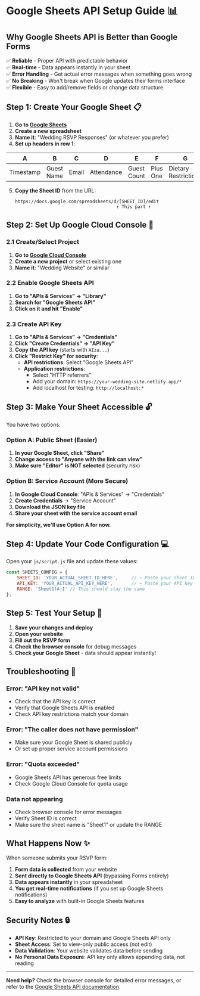 # Google Sheets API Setup Guide 📊

## Why Google Sheets API is Better than Google Forms

✅ **Reliable** - Proper API with predictable behavior  
✅ **Real-time** - Data appears instantly in your sheet  
✅ **Error Handling** - Get actual error messages when something goes wrong  
✅ **No Breaking** - Won't break when Google updates their forms interface  
✅ **Flexible** - Easy to add/remove fields or change data structure  

## Step 1: Create Your Google Sheet 📋

1. **Go to [Google Sheets](https://sheets.google.com)**
2. **Create a new spreadsheet**
3. **Name it**: "Wedding RSVP Responses" (or whatever you prefer)
4. **Set up headers in row 1**:

| A | B | C | D | E | F | G | H | I |
|---|---|---|---|---|---|---|---|---|
| Timestamp | Guest Name | Email | Attendance | Guest Count | Plus One | Dietary Restrictions | Song Requests | Special Message |

5. **Copy the Sheet ID** from the URL:
   ```
   https://docs.google.com/spreadsheets/d/[SHEET_ID]/edit
                                         ↑ This part ↑
   ```

## Step 2: Set Up Google Cloud Console 🔑

### 2.1 Create/Select Project
1. **Go to [Google Cloud Console](https://console.cloud.google.com)**
2. **Create a new project** or select existing one
3. **Name it**: "Wedding Website" or similar

### 2.2 Enable Google Sheets API
1. **Go to "APIs & Services" → "Library"**
2. **Search for "Google Sheets API"**
3. **Click on it and hit "Enable"**

### 2.3 Create API Key
1. **Go to "APIs & Services" → "Credentials"**
2. **Click "Create Credentials" → "API Key"**
3. **Copy the API key** (starts with `AIza...`)
4. **Click "Restrict Key" for security**:
   - **API restrictions**: Select "Google Sheets API"
   - **Application restrictions**: 
     - Select "HTTP referrers"
     - Add your domain: `https://your-wedding-site.netlify.app/*`
     - Add localhost for testing: `http://localhost:*`

## Step 3: Make Your Sheet Accessible 🔓

You have two options:

### Option A: Public Sheet (Easier)
1. **In your Google Sheet, click "Share"**
2. **Change access to "Anyone with the link can view"**
3. **Make sure "Editor" is NOT selected** (security risk)

### Option B: Service Account (More Secure)
1. **In Google Cloud Console**: "APIs & Services" → "Credentials"
2. **Create Credentials** → "Service Account"
3. **Download the JSON key file**
4. **Share your sheet with the service account email**

**For simplicity, we'll use Option A for now.**

## Step 4: Update Your Code Configuration 💻

Open your `js/script.js` file and update these values:

```javascript
const SHEETS_CONFIG = {
    SHEET_ID: 'YOUR_ACTUAL_SHEET_ID_HERE',     // ← Paste your Sheet ID here
    API_KEY: 'YOUR_ACTUAL_API_KEY_HERE',       // ← Paste your API key here
    RANGE: 'Sheet1!A:I' // This should stay the same
};
```

## Step 5: Test Your Setup 🧪

1. **Save your changes and deploy**
2. **Open your website**
3. **Fill out the RSVP form**
4. **Check the browser console** for debug messages
5. **Check your Google Sheet** - data should appear instantly!

## Troubleshooting 🔧

### Error: "API key not valid"
- Check that the API key is correct
- Verify that Google Sheets API is enabled
- Check API key restrictions match your domain

### Error: "The caller does not have permission"
- Make sure your Google Sheet is shared publicly
- Or set up proper service account permissions

### Error: "Quota exceeded"
- Google Sheets API has generous free limits
- Check Google Cloud Console for quota usage

### Data not appearing
- Check browser console for error messages
- Verify Sheet ID is correct
- Make sure the sheet name is "Sheet1" or update the RANGE

## What Happens Now ✨

When someone submits your RSVP form:

1. **Form data is collected** from your website
2. **Sent directly to Google Sheets API** (bypassing Forms entirely)
3. **Data appears instantly** in your spreadsheet
4. **You get real-time notifications** (if you set up Google Sheets notifications)
5. **Easy to analyze** with built-in Google Sheets features

## Security Notes 🔒

- **API Key**: Restricted to your domain and Google Sheets API only
- **Sheet Access**: Set to view-only public access (not edit)
- **Data Validation**: Your website validates data before sending
- **No Personal Data Exposure**: API key only allows appending data, not reading

---

**Need help?** Check the browser console for detailed error messages, or refer to the [Google Sheets API documentation](https://developers.google.com/sheets/api).
